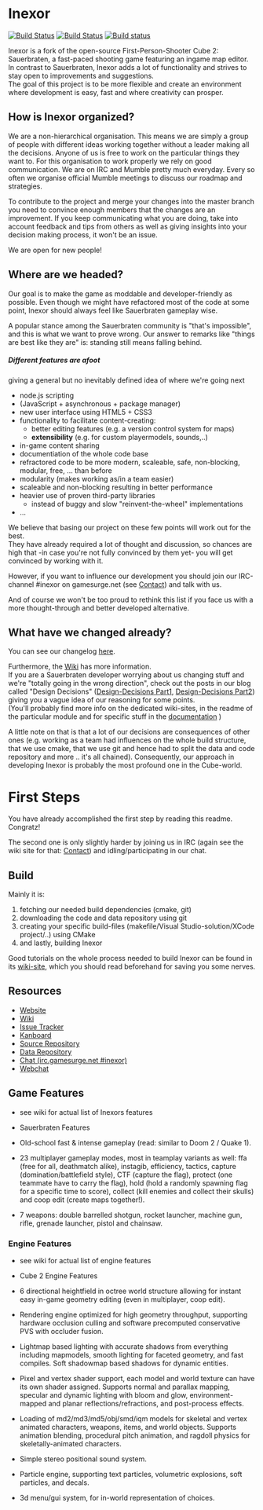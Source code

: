 # Inexor

[![Build Status](https://ci.inexor.org/job/code/badge/icon)](https://ci.inexor.org/job/code/) [![Build Status](https://travis-ci.org/inexor-game/code.svg?branch=master)](https://travis-ci.org/inexor-game/code) [![Build status](https://ci.appveyor.com/api/projects/status/h9kwt5lk54epjv8t?svg=true)](https://ci.appveyor.com/project/inexor-game/code)

Inexor is a fork of the open-source First-Person-Shooter Cube 2: Sauerbraten, a fast-paced shooting game featuring an ingame map editor.  
In contrast to Sauerbraten, Inexor adds a lot of functionality and strives to stay open to improvements and suggestions.  
The goal of this project is to be more flexible and create an environment where development is easy, fast and where creativity can prosper.

## How is Inexor organized?

We are a non-hierarchical organisation. This means we are simply a group of people with different ideas working together without a leader making all the decisions. Anyone of us is free to work on the particular things they want to.
For this organisation to work properly we rely on good communication. We are on IRC and Mumble pretty much everyday. Every so often we organise official Mumble meetings to discuss our roadmap and strategies.

To contribute to the project and merge your changes into the master branch you need to convince enough members that the changes are an improvement.
If you keep communicating what you are doing, take into account feedback and tips from others as well as giving insights into your decision making process, it won't be an issue.

We are open for new people!

## Where are we headed?

Our goal is to make the game as moddable and developer-friendly as possible.
Even though we might have refactored most of the code at some point, Inexor should always feel like Sauerbraten gameplay wise.

A popular stance among the Sauerbraten community is "that's impossible", and this is what we want to prove wrong. Our answer to remarks like "things are best like they are" is: standing still means falling behind.


##### Different features are afoot 
giving a general but no inevitably defined idea of where we're going next

* node.js scripting
 * (JavaScript + asynchronous + package manager) 
* new user interface using HTML5 + CSS3
* functionality to facilitate content-creating:
  * better editing features (e.g. a version control system for maps)
  * **extensibility** (e.g. for custom playermodels, sounds,..)
* in-game content sharing
* documentiation of the whole code base
* refractored code to be more modern, scaleable, safe, non-blocking, modular, free, ... than before
 * modularity (makes working as/in a team easier)
 * scaleable and non-blocking resulting in better performance
 * heavier use of proven third-party libraries
   * instead of buggy and slow "reinvent-the-wheel" implementations
* ...

We believe that basing our project on these few points will work out for the best.  
They have already required a lot of thought and discussion, so chances are high that -in case you're not fully convinced by them yet- you will get convinced by working with it.

However, if you want to influence our development you should join our IRC-channel #inexor on gamesurge.net (see [Contact](https://github.com/inexor-game/code/wiki/Development-Environment)) and talk with us.  

And of course we won't be too proud to rethink this list if you face us with a more thought-through and better developed alternative.

## What have we changed already?

You can see our changelog [here](https://github.com/inexor-game/code/blob/master/changelog.md).


Furthermore, the [Wiki](https://github.com/inexor-game/code/wiki) has more information.  
If you are a Sauerbraten developer worrying about us changing stuff and we're "totally going in the wrong direction", check out the posts in our blog called
"Design Decisions" ([Design-Decisions Part1](https://inexor.org/blog/2015/04-26-alpha1-design-decisions), [Design-Decisions Part2](https://pad.inexor.org/p/Alpha3_Design_Decisions)) giving you a vague idea of our reasoning for some points.  
(You'll probably find more info on the dedicated wiki-sites, in the readme of the particular module and for specific stuff in the [documentation](http://docs.inexor.org) )


A little note on that is that a lot of our decisions are consequences of other ones (e.g. working as a team had influences on the whole build structure, that we use cmake, that we use git and hence had to split the data and code repository and more ..  it's all chained).
Consequently, our approach in developing Inexor is probably the most profound one in the Cube-world.


# First Steps

You have already accomplished the first step by reading this readme. Congratz!

The second one is only slightly harder by joining us in IRC (again see the wiki site for that: [Contact](https://github.com/inexor-game/code/wiki/Development-Environment)) and idling/participating in our chat.

## Build

Mainly it is:

1. fetching our needed build dependencies (cmake, git)
2. downloading the code and data repository using git
3. creating your specific build-files (makefile/Visual Studio-solution/XCode project/..) using CMake
4. and lastly, building Inexor

Good tutorials on the whole process needed to build Inexor can be found in its [wiki-site](https://github.com/inexor-game/code/wiki/Build), which you should read beforehand for saving you some nerves.


## Resources

* [Website](https://inexor.org)
* [Wiki](https://github.com/inexor-game/code/wiki)
* [Issue Tracker](https://github.com/inexor-game/code/issues)
* [Kanboard](https://waffle.io/inexor-game/code)
* [Source Repository](https://github.com/inexor-game/code)
* [Data Repository](https://github.com/inexor-game/data)
* [Chat (irc.gamesurge.net #inexor)](irc://irc.gamesurge.net/#inexor)
 * [Webchat](https://webchat.gamesurge.net/?channels=inexor)
 
## Game Features

* see wiki for actual list of Inexors features
* Sauerbraten Features

 * Old-school fast & intense gameplay (read: similar to Doom 2 / Quake 1).
 * 23 multiplayer gameplay modes, most in teamplay variants as well: ffa (free for all, deathmatch alike), instagib, efficiency, tactics, capture (domination/battlefield style), CTF (capture the flag), protect (one teammate have to carry the flag), hold (hold a randomly spawning flag for a specific time to score), collect (kill enemies and collect their skulls) and coop edit (create maps together!).
 * 7 weapons: double barrelled shotgun, rocket launcher, machine gun, rifle, grenade launcher, pistol and chainsaw.
 
### Engine Features

* see wiki for actual list of engine features
* Cube 2 Engine Features

 * 6 directional heightfield in octree world structure allowing for instant easy in-game geometry editing (even in multiplayer, coop edit).
 * Rendering engine optimized for high geometry throughput, supporting hardware occlusion culling and software precomputed conservative PVS with occluder fusion.
 * Lightmap based lighting with accurate shadows from everything including mapmodels, smooth lighting for faceted geometry, and fast compiles. Soft shadowmap based shadows for dynamic entities.
 * Pixel and vertex shader support, each model and world texture can have its own shader assigned. Supports normal and parallax mapping, specular and dynamic lighting with bloom and glow, environment-mapped and planar reflections/refractions, and post-process effects.
 * Loading of md2/md3/md5/obj/smd/iqm models for skeletal and vertex animated characters, weapons, items, and world objects. Supports animation blending, procedural pitch animation, and ragdoll physics for skeletally-animated characters.
 * Simple stereo positional sound system.
 * Particle engine, supporting text particles, volumetric explosions, soft particles, and decals.
 * 3d menu/gui system, for in-world representation of choices.
